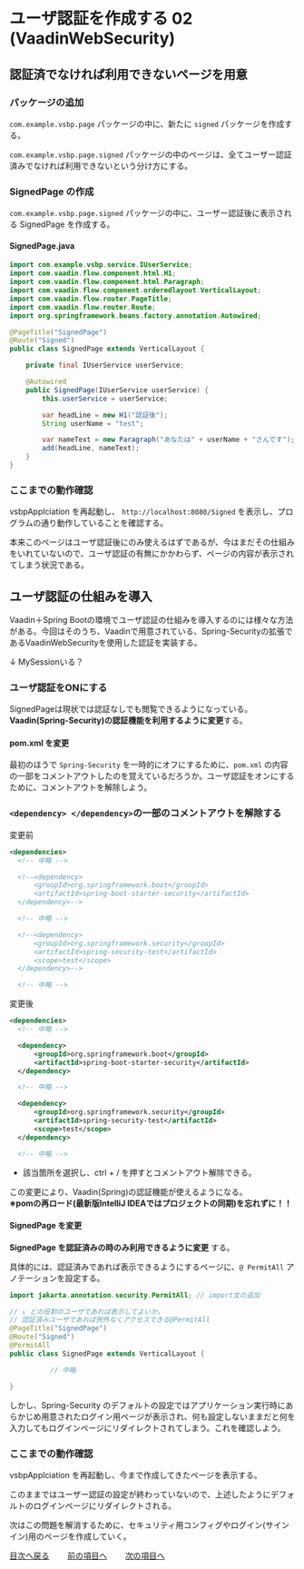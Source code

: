 # ユーザ認証を作成する 02 (VaadinWebSecurity)

## 認証済でなければ利用できないページを用意

### パッケージの追加

`com.example.vsbp.page` パッケージの中に、新たに `signed` パッケージを作成する。

`com.example.vsbp.page.signed` パッケージの中のページは、全てユーザー認証済みでなければ利用できないという分け方にする。

### SignedPage の作成

`com.example.vsbp.page.signed` パッケージの中に、ユーザー認証後に表示される SignedPage を作成する。

#### SignedPage.java

```java
import com.example.vsbp.service.IUserService;
import com.vaadin.flow.component.html.H1;
import com.vaadin.flow.component.html.Paragraph;
import com.vaadin.flow.component.orderedlayout.VerticalLayout;
import com.vaadin.flow.router.PageTitle;
import com.vaadin.flow.router.Route;
import org.springframework.beans.factory.annotation.Autowired;

@PageTitle("SignedPage")
@Route("Signed")
public class SignedPage extends VerticalLayout {

    private final IUserService userService;

    @Autowired
    public SignedPage(IUserService userService) {
        this.userService = userService;

        var headLine = new H1("認証後");
        String userName = "test";

        var nameText = new Paragraph("あなたは" + userName + "さんです");
        add(headLine, nameText);
    }
}
```

### ここまでの動作確認

vsbpApplciation を再起動し、 `http://localhost:8080/Signed` を表示し、プログラムの通り動作していることを確認する。

本来このページはユーザ認証後にのみ使えるはずであるが、今はまだその仕組みをいれていないので、ユーザ認証の有無にかかわらず、ページの内容が表示されてしまう状況である。

## ユーザ認証の仕組みを導入

Vaadin＋Spring Bootの環境でユーザ認証の仕組みを導入するのには様々な方法がある。今回はそのうち、Vaadinで用意されている、Spring-Securityの拡張であるVaadinWebSecurityを使用した認証を実装する。

↓ MySessionいる？
<!-- ### 認証結果を一次記憶しておくクラスの作成

基本的なユーザ認証では、利用者のブラウザの認証・認証済みを一時的に記憶しておく HTTPセッション という領域を用いる。この Session 用のクラスを作成する。

`com.example.vsbp` パッケージに、MySessionクラスを作成する。

```java
package com.example.vsbp;

import org.apache.wicket.Session;
import org.apache.wicket.authroles.authentication.AbstractAuthenticatedWebSession;
import org.apache.wicket.authroles.authorization.strategies.role.Roles;
import org.apache.wicket.request.Request;

import java.util.Objects;

// ブラウザ事に異なる情報を一時保存できるセッション
public class MySession extends AbstractAuthenticatedWebSession {

  // 認証の際に照合したユーザー名
  private String userName;

  public MySession(Request request) {
    // コンストラクタ。初期状態は認証NG（userName = null）
    super(request);
    this.userName = null;
  }

  public void sign(String userName) {
    // 認証したユーザを変更する。
    // セキュリティ上の配慮から、セッションを切り替える（古いセッションを使い回さない）
    replaceSession();
    this.userName = userName;
  }

  @Override
  public Roles getRoles() {
    // 認証結果OK(userName = ユーザー名)だった場合は、誰もが "USER" 権限を持っているとして返す
    // 認証結果NG(userName = null）だった場合は、権限なしとして返す
    // wicket-auth-roles　では、この権限の有無と種類でページを表示してよいか判断してくれる
    if (isSignedIn()) {
      return new Roles(Roles.USER);
    }
    return new Roles();
  }

  @Override
  public boolean isSignedIn() {
    // 認証結果OK(userName = ユーザー名)だった場合は、trueを返す
    // 認証結果NG(userName = null）だった場合は、falseを返す
    return Objects.nonNull(this.userName);
  }

  public String getUserName() {
    // ユーザー名 を返す
    return this.userName;
  }

  public static MySession get() {
    // サーバーの中から Session を取り出す
    return (MySession) Session.get();
  }

}
```

userName にユーザー名が入力されていば認証OK（認証済み）、userName が `null` であれば認証NG（未認証）と判断できるようにしている。

色々なメソッドを作成しているが、特に重要なのは以下のメソッドである。

- **sign メソッド**<br>別の場所で行われた認証（照合）が成功したら、照合できたユーザ名を一時記録する。セッションはブラウザごとに用意されるので、ブラウザごとの利用者のユーザ名となる。
- **getRoles メソッド**<br>認証したユーザの役割を返り値にする。<strong>Wicketはこの値を使って、ページを表示してよいかダメかを判定する</strong>。この例では全員が `USER`（一般ユーザ） という役割になると一律で設定しているが、ユーザごとに管理者や他の役割（学生、教育、ゲスト...）を区別するようにもできる。
- **get メソッド**<br>クラスメソッド（staticなメソッド）なので、インスタンス化（new）せずに利用できる。Wicketでセッション情報を変更したり取り出したりするときは、必ずこのメソッド経由で行う（後述）。 -->

### ユーザ認証をONにする

SignedPageは現状では認証なしでも閲覧できるようになっている。
 **Vaadin(Spring-Security)の認証機能を利用するように変更**する。

#### pom.xml を変更

最初のほうで `Spring-Security` を一時的にオフにするために、`pom.xml` の内容の一部をコメントアウトしたのを覚えているだろうか。ユーザ認証をオンにするために、コメントアウトを解除しよう。
### `<dependency> </dependency>`の一部のコメントアウトを解除する

変更前
```xml
<dependencies>
  <!-- 中略 -->

  <!--<dependency>
      <groupId>org.springframework.boot</groupId>
      <artifactId>spring-boot-starter-security</artifactId>
  </dependency>-->

  <!-- 中略 -->

  <!--<dependency>
      <groupId>org.springframework.security</groupId>
      <artifactId>spring-security-test</artifactId>
      <scope>test</scope>
  </dependency>-->

  <!-- 中略 -->
```

変更後
```xml
<dependencies>
  <!-- 中略 -->

  <dependency>
      <groupId>org.springframework.boot</groupId>
      <artifactId>spring-boot-starter-security</artifactId>
  </dependency>

  <!-- 中略 -->

  <dependency>
      <groupId>org.springframework.security</groupId>
      <artifactId>spring-security-test</artifactId>
      <scope>test</scope>
  </dependency>

  <!-- 中略 -->
```



- 該当箇所を選択し、ctrl + / を押すとコメントアウト解除できる。

この変更により、Vaadin(Spring)の認証機能が使えるようになる。<br>
**※pomの再ロード(最新版IntelliJ IDEAではプロジェクトの同期)を忘れずに！！**

#### SignedPage を変更

**SignedPage を認証済みの時のみ利用できるように変更** する。

具体的には、認証済みであれば表示できるようにするページに、`@ PermitAll` アノテーションを設定する。

```java
import jakarta.annotation.security.PermitAll; // import文の追加

// ↓ どの役割のユーザであれば表示してよいか。
// 認証済みユーザであれば例外なくアクセスできる@PermitAll
@PageTitle("SignedPage")
@Route("Signed")
@PermitAll
public class SignedPage extends VerticalLayout {

          // 中略

}
```

しかし、Spring-Security のデフォルトの設定ではアプリケーション実行時にあらかじめ用意されたログイン用ページが表示され、何も設定しないままだと何を入力してもログインページにリダイレクトされてしまう。これを確認しよう。

### ここまでの動作確認

vsbpApplciation を再起動し、今まで作成してきたページを表示する。

このままではユーザー認証の設定が終わっていないので、上述したようにデフォルトのログインページにリダイレクトされる。

次はこの問題を解消するために、セキュリティ用コンフィグやログイン(サインイン)用のページを作成していく。

[目次へ戻る](../README.md)  &emsp;&emsp;[前の項目へ](./01.md) &emsp;&emsp;[次の項目へ](./03.md)